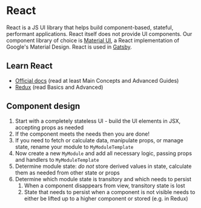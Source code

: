 # React

React is a JS UI library that helps build component-based, stateful, performant applications. React itself does not
provide UI components. Our component library of choice is [Material UI](https://material-ui.com/), a React
implementation of Google's Material Design. React is used in [Gatsby](https://www.gatsbyjs.org).

## Learn React

* [Official docs](https://reactjs.org/docs/hello-world.html) (read at least Main Concepts and Advanced Guides)
* [Redux](https://redux.js.org/basics) (read Basics and Advanced)

## Component design

1. Start with a completely stateless UI - build the UI elements in JSX, accepting props as needed
1. If the component meets the needs then you are done!
1. If you need to fetch or calculate data, manipulate props, or manage state, rename your module to `MyModuleTemplate`
1. Now create a new `MyModule` and add all necessary logic, passing props and handlers to `MyModuleTemplate`
1. Determine module state: *do not* store derived values in state, calculate them as needed from other state or props
1. Determine which module state is transitory and which needs to persist
	1. When a component disappears from view, transitory state is lost
	1. State that needs to persist when a component is not visible needs to either be lifted up to a higher component or stored (e.g. in Redux)
